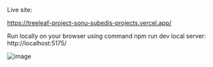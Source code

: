 Live site: 

https://treeleaf-project-sonu-subedis-projects.vercel.app/

Run locally on your browser using command npm run dev
local server: http://localhost:5175/


![image](https://github.com/Sonu-Subedi/Treeleaf-project/assets/103894080/11b984e8-e01e-404c-95f3-b890e0eb724f)
